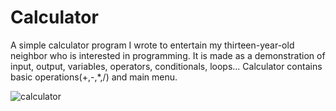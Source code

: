 # Calculator
 A simple calculator program I wrote to entertain my thirteen-year-old neighbor who is interested in programming. It is made as a demonstration of input, output, variables, operators, conditionals, loops... Calculator contains basic operations(+,-,*,/) and main menu.

![calculator](https://user-images.githubusercontent.com/53561957/69900051-52d1cc00-136f-11ea-94e3-a77596422a31.gif)
